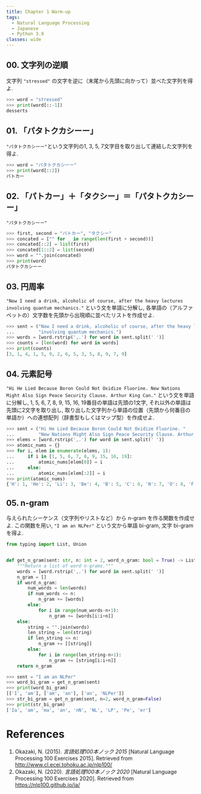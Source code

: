 ```yaml
---
title: Chapter 1 Warm-up
tags:
  - Natural Language Processing
  - Japanese
  - Python 3.9
classes: wide
---
```


## 00. 文字列の逆順

文字列 ```"stressed"``` の文字を逆に（末尾から先頭に向かって）並べた文字列を得よ.

```python
>>> word = "stressed"
>>> print(word[::-1])
desserts
```

## 01. 「パタトクカシーー」

```"パタトクカシーー"```という文字列の1, 3, 5, 7文字目を取り出して連結した文字列を得よ.

```python
>>> word = "パタトクカシーー"
>>> print(word[::2])
パトカー
```

## 02. 「パトカー」＋「タクシー」＝「パタトクカシーー」

<!-- ```"パトカー"```＋```"タクシー"```の文字を先頭から交互に連結して文字列```"パタトクカシーー"```を得よ. -->
```"パタトクカシーー"```

```python
>>> first, second = "パトカー", "タクシー"
>>> concated = ["" for _ in range(len(first + second))]
>>> concated[::2] = list(first)
>>> concated[1::2] = list(second)
>>> word = "".join(concated)
>>> print(word)
パタトクカシーー
```

## 03. 円周率

```"Now I need a drink, alcoholic of course, after the heavy lectures involving quantum mechanics."``` という文を単語に分解し, 各単語の（アルファベットの）文字数を先頭から出現順に並べたリストを作成せよ.

```python
>>> sent = ("Now I need a drink, alcoholic of course, after the heavy lectures "
...         "involving quantum mechanics.")
>>> words = [word.rstrip(',.') for word in sent.split(' ')]
>>> counts = [len(word) for word in words]
>>> print(counts)
[3, 1, 4, 1, 5, 9, 2, 6, 5, 3, 5, 8, 9, 7, 9]
```

## 04. 元素記号

```"Hi He Lied Because Boron Could Not Oxidize Fluorine. New Nations Might Also Sign Peace Security Clause. Arthur King Can."``` という文を単語に分解し, 1, 5, 6, 7, 8, 9, 15, 16, 19番目の単語は先頭の1文字, それ以外の単語は先頭に2文字を取り出し, 取り出した文字列から単語の位置（先頭から何番目の単語か）への連想配列（辞書型もしくはマップ型）を作成せよ.

```python
>>> sent = ("Hi He Lied Because Boron Could Not Oxidize Fluorine. "
...         "New Nations Might Also Sign Peace Security Clause. Arthur King Can.")
>>> elems = [word.rstrip(',.') for word in sent.split(' ')]
>>> atomic_nums = {}
>>> for i, elem in enumerate(elems, 1):
...     if i in [1, 5, 6, 7, 8, 9, 15, 16, 19]:
...         atomic_nums[elem[0]] = i
...     else:
...         atomic_nums[elem[:2]] = i
>>> print(atomic_nums)
{'H': 1, 'He': 2, 'Li': 3, 'Be': 4, 'B': 5, 'C': 6, 'N': 7, 'O': 8, 'F': 9, 'Ne': 10, 'Na': 11, 'Mi': 12, 'Al': 13, 'Si': 14, 'P': 15, 'S': 16, 'Cl': 17, 'Ar': 18, 'K': 19, 'Ca': 20}
```

## 05. n-gram

与えられたシーケンス（文字列やリストなど）から n-gram を作る関数を作成せよ. この関数を用い, ```"I am an NLPer"``` という文から単語 bi-gram, 文字 bi-gram を得よ.

```python
from typing import List, Union


def get_n_gram(sent: str, n: int = 2, word_n_gram: bool = True) -> List[Union[str, List[str]]]:
    """Return a list of word n-grams."""
    words = [word.rstrip(',.') for word in sent.split(' ')]
    n_gram = []
    if word_n_gram:
        num_words = len(words)
        if num_words <= n:
            n_gram += [words]
        else:
            for i in range(num_words-n+1):
                n_gram += [words[i:i+n]]
    else:
        string = "".join(words)
        len_string = len(string)
        if len_string <= n:
            n_gram += [[string]]
        else:
            for i in range(len_string-n+1):
                n_gram += [string[i:i+n]]
    return n_gram
```

```python
>>> sent = "I am an NLPer"
>>> word_bi_gram = get_n_gram(sent)
>>> print(word_bi_gram)
[['I', 'am'], ['am', 'an'], ['an', 'NLPer']]
>>> str_bi_gram = get_n_gram(sent, n=2, word_n_gram=False)
>>> print(str_bi_gram)
['Ia', 'am', 'ma', 'an', 'nN', 'NL', 'LP', 'Pe', 'er']
```

# References

1. Okazaki, N. (2015). *言語処理100本ノック 2015* [Natural Language Processing 100 Exercises 2015]. Retrieved from http://www.cl.ecei.tohoku.ac.jp/nlp100/
2. Okazaki, N. (2020). *言語処理100本ノック 2020* [Natural Language Processing 100 Exercises 2020]. Retrieved from https://nlp100.github.io/ja/
